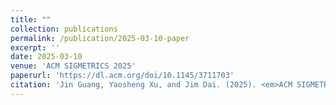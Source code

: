 ```yaml
---
title: ""
collection: publications
permalink: /publication/2025-03-10-paper
excerpt: ''
date: 2025-03-10
venue: 'ACM SIGMETRICS 2025'
paperurl: 'https://dl.acm.org/doi/10.1145/3711703'
citation: 'Jin Guang, Yaosheng Xu, and Jim Dai. (2025). <em>ACM SIGMETRICS</em>. No.10, Pages 1-29'
---
```


